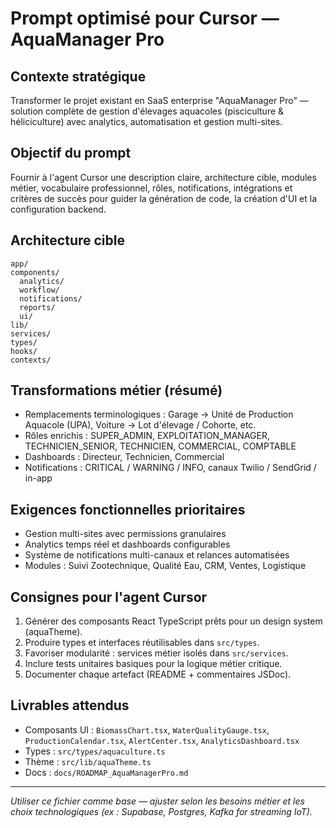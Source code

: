 # Prompt optimisé pour Cursor — AquaManager Pro

## Contexte stratégique
Transformer le projet existant en SaaS enterprise "AquaManager Pro" — solution complète de gestion d'élevages aquacoles (pisciculture & héliciculture) avec analytics, automatisation et gestion multi-sites.

## Objectif du prompt
Fournir à l'agent Cursor une description claire, architecture cible, modules métier, vocabulaire professionnel, rôles, notifications, intégrations et critères de succès pour guider la génération de code, la création d'UI et la configuration backend.

## Architecture cible
```
app/
components/
  analytics/
  workflow/
  notifications/
  reports/
  ui/
lib/
services/
types/
hooks/
contexts/
```

## Transformations métier (résumé)
- Remplacements terminologiques : Garage → Unité de Production Aquacole (UPA), Voiture → Lot d'élevage / Cohorte, etc.
- Rôles enrichis : SUPER_ADMIN, EXPLOITATION_MANAGER, TECHNICIEN_SENIOR, TECHNICIEN, COMMERCIAL, COMPTABLE
- Dashboards : Directeur, Technicien, Commercial
- Notifications : CRITICAL / WARNING / INFO, canaux Twilio / SendGrid / in-app

## Exigences fonctionnelles prioritaires
- Gestion multi-sites avec permissions granulaires
- Analytics temps réel et dashboards configurables
- Système de notifications multi-canaux et relances automatisées
- Modules : Suivi Zootechnique, Qualité Eau, CRM, Ventes, Logistique

## Consignes pour l'agent Cursor
1. Générer des composants React TypeScript prêts pour un design system (aquaTheme).
2. Produire types et interfaces réutilisables dans `src/types`.
3. Favoriser modularité : services métier isolés dans `src/services`.
4. Inclure tests unitaires basiques pour la logique métier critique.
5. Documenter chaque artefact (README + commentaires JSDoc).

## Livrables attendus
- Composants UI : `BiomassChart.tsx`, `WaterQualityGauge.tsx`, `ProductionCalendar.tsx`, `AlertCenter.tsx`, `AnalyticsDashboard.tsx`
- Types : `src/types/aquaculture.ts`
- Thème : `src/lib/aquaTheme.ts`
- Docs : `docs/ROADMAP_AquaManagerPro.md`

---

_Utiliser ce fichier comme base — ajuster selon les besoins métier et les choix technologiques (ex : Supabase, Postgres, Kafka for streaming IoT)._ 
